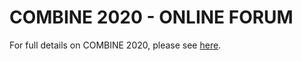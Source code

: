 # COMBINE 2020 - ONLINE FORUM

For full details on COMBINE 2020, please see [here](http://co.mbine.org/events/COMBINE_2020).
